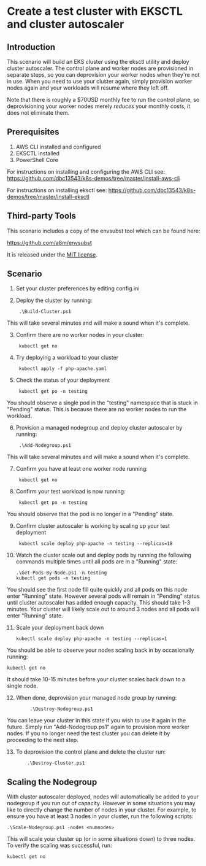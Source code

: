 # Create a test cluster with EKSCTL and cluster autoscaler

## Introduction
This scenario will build an EKS cluster using the eksctl utility and deploy cluster autoscaler.  The control plane and worker nodes are provisioned in separate steps, so you can deprovision your worker nodes when they're not in use.  When you need to use your cluster again, simply provision worker nodes again and your workloads will resume where they left off.

Note that there is roughly a $70USD monthly fee to run the control plane, so deprovisioning your worker nodes merely *reduces* your monthly costs, it does not eliminate them.

## Prerequisites
1. AWS CLI installed and configured
2. EKSCTL installed
3. PowerShell Core

For instructions on installing and configuring the AWS CLI see:
https://github.com/dbc13543/k8s-demos/tree/master/install-aws-cli

For instructions on installing eksctl see:
https://github.com/dbc13543/k8s-demos/tree/master/install-eksctl

## Third-party Tools
This scenario includes a copy of the envsubst tool which can be found here:

https://github.com/a8m/envsubst

It is released under the [MIT license](https://github.com/a8m/envsubst/blob/master/LICENSE).

## Scenario

1. Set your cluster preferences by editing config.ini
2. Deploy the cluster by running:

        .\Build-Cluster.ps1

This will take several minutes and will make a sound when it's complete.

3. Confirm there are no worker nodes in your cluster:

        kubectl get no

4. Try deploying a workload to your cluster

        kubectl apply -f php-apache.yaml

5. Check the status of your deployment

        kubectl get po -n testing

You should observe a single pod in the "testing" namespace that is stuck in "Pending" status.  This is because there are no worker nodes to run the workload.

6. Provision a managed nodegroup and deploy cluster autoscaler by running:

        .\Add-Nodegroup.ps1

This will take several minutes and will make a sound when it's complete.

7. Confirm you have at least one worker node running:

        kubectl get no

8. Confirm your test workload is now running:

        kubectl get po -n testing

You should observe that the pod is no longer in a "Pending" state.

9. Confirm cluster autoscaler is working by scaling up your test deployment

        kubectl scale deploy php-apache -n testing --replicas=18

10. Watch the cluster scale out and deploy pods by running the following commands multiple times until all pods are in a "Running" state:

        .\Get-Pods-By-Node.ps1 -n testing
        kubectl get pods -n testing

You should see the first node fill quite quickly and all pods on this node enter "Running" state.  However several pods will remain in "Pending" status until cluster autoscaler has added enough capacity.  This should take 1-3 minutes.  Your cluster will likely scale out to around 3 nodes and all pods will enter "Running" state. 

11. Scale your deployment back down 

        kubectl scale deploy php-apache -n testing --replicas=1

You should be able to observe your nodes scaling back in by occasionally running:

    kubectl get no

It should take 10-15 minutes before your cluster scales back down to a single node.

12. When done, deprovision your managed node group by running:

             .\Destroy-Nodegroup.ps1

You can leave your cluster in this state if you wish to use it again in the future.  Simply run "Add-Nodegroup.ps1" again to provision more worker nodes.  If you no longer need the test cluster you can delete it by proceeding to the next step.

13. To deprovision the control plane and delete the cluster run:

            .\Destroy-Cluster.ps1

## Scaling the Nodegroup
With cluster autoscaler deployed, nodes will automatically be added to your nodegroup if you run out of capacity.  However in some situations you may like to directly change the number of nodes in your cluster.  For example, to ensure you have at least 3 nodes in your cluster, run the following scripts:

    .\Scale-Nodegroup.ps1 -nodes <numnodes>

This will scale your cluster up (or in some situations down) to three nodes.  To verify the scaling was successful, run:

    kubectl get no
